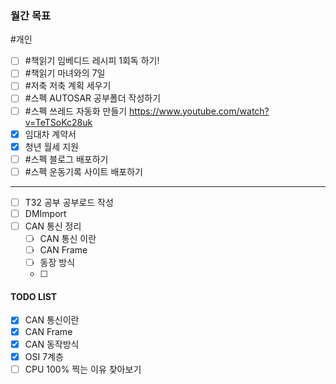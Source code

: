 ### **월간 목표**
#개인 
- [ ] #책읽기  임베디드 레시피 1회독 하기!
- [ ] #책읽기 마녀와의 7일
- [ ] #저축 저축 계획 세우기
- [ ] #스펙 AUTOSAR 공부폴더 작성하기
- [ ] #스펙 쓰레드 자동화 만들기 https://www.youtube.com/watch?v=TeTSoKc28uk
- [x] 임대차 계약서
- [x] 청년 월세 지원
- [ ] #스펙 블로그 배포하기
- [ ] #스펙 운동기록 사이트 배포하기
---
- [ ] T32 공부 공부로드 작성
- [ ] DMImport
- [ ] CAN 통신 정리
	- [ ] CAN 통신 이란
	- [ ] CAN Frame
	- [ ] 동장 방식
	- [ ] 


#### TODO LIST
- [x] CAN 통신이란
- [x] CAN Frame
- [x] CAN 동작방식
- [x] OSI 7계층
- [ ] CPU 100% 찍는 이유 찾아보기